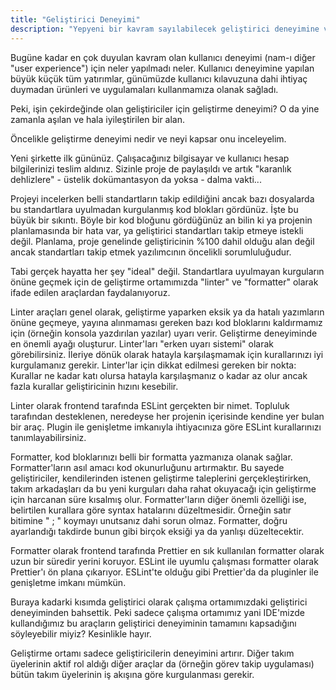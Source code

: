 ```yaml
---
title: "Geliştirici Deneyimi"
description: "Yepyeni bir kavram sayılabilecek geliştirici deneyimine ve uygulamalarına genel bir bakış"
---
```


Bugüne kadar en çok duyulan kavram olan kullanıcı deneyimi (nam-ı diğer "user experience") için neler yapılmadı neler. Kullanıcı deneyimine yapılan büyük küçük tüm yatırımlar, günümüzde kullanıcı kılavuzuna dahi ihtiyaç duymadan ürünleri ve uygulamaları kullanmamıza olanak sağladı.

Peki, işin çekirdeğinde olan geliştiriciler için geliştirme deneyimi? O da yine zamanla aşılan ve hala iyileştirilen bir alan.

Öncelikle geliştirme deneyimi nedir ve neyi kapsar onu inceleyelim.

Yeni şirkette ilk gününüz. Çalışacağınız bilgisayar ve kullanıcı hesap bilgilerinizi teslim aldınız. Sizinle proje de paylaşıldı ve artık "karanlık dehlizlere" - üstelik dokümantasyon da yoksa - dalma vakti...

Projeyi incelerken belli standartların takip edildiğini ancak bazı dosyalarda bu standartlara uyulmadan kurgulanmış kod blokları gördünüz. İşte bu büyük bir sıkıntı. Böyle bir kod bloğunu gördüğünüz an bilin ki ya projenin planlamasında bir hata var, ya geliştirici standartları takip etmeye istekli değil. Planlama, proje genelinde geliştiricinin %100 dahil olduğu alan değil ancak standartları takip etmek yazılımcının öncelikli sorumluluğudur.

Tabi gerçek hayatta her şey "ideal" değil. Standartlara uyulmayan kurguların önüne geçmek için de geliştirme ortamımızda "linter" ve "formatter" olarak ifade edilen araçlardan faydalanıyoruz.

Linter araçları genel olarak, geliştirme yaparken eksik ya da hatalı yazımların önüne geçmeye, yayına alınmaması gereken bazı kod bloklarını kaldırmamız için (örneğin konsola yazdırılan yazılar) uyarı verir. Geliştirme deneyiminde en önemli ayağı oluşturur. Linter'ları "erken uyarı sistemi" olarak görebilirsiniz. İleriye dönük olarak hatayla karşılaşmamak için kurallarınızı iyi kurgulamanız gerekir. Linter'lar için dikkat edilmesi gereken bir nokta: Kurallar ne kadar katı olursa hatayla karşılaşmanız o kadar az olur ancak fazla kurallar geliştiricinin hızını kesebilir.

Linter olarak frontend tarafında ESLint gerçekten bir nimet. Topluluk tarafından desteklenen, neredeyse her projenin içerisinde kendine yer bulan bir araç. Plugin ile genişletme imkanıyla ihtiyacınıza göre ESLint kurallarınızı tanımlayabilirsiniz.

Formatter, kod bloklarınızı belli bir formatta yazmanıza olanak sağlar. Formatter'ların asıl amacı kod okunurluğunu artırmaktır. Bu sayede geliştiriciler, kendilerinden istenen geliştirme taleplerini gerçekleştirirken, takım arkadaşları da bu yeni kurguları daha rahat okuyacağı için geliştirme için harcanan süre kısalmış olur. Formatter'ların diğer önemli özelliği ise, belirtilen kurallara göre syntax hatalarını düzeltmesidir. Örneğin satır bitimine " ; " koymayı unutsanız dahi sorun olmaz. Formatter, doğru ayarlandığı takdirde bunun gibi birçok eksiği ya da yanlışı düzeltecektir.

Formatter olarak frontend tarafında Prettier en sık kullanılan formatter olarak uzun bir süredir yerini koruyor. ESLint ile uyumlu çalışması formatter olarak Prettier'ı ön plana çıkarıyor. ESLint'te olduğu gibi Prettier'da da pluginler ile genişletme imkanı mümkün.

Buraya kadarki kısımda geliştirici olarak çalışma ortamımızdaki geliştirici deneyiminden bahsettik. Peki sadece çalışma ortamımız yani IDE'mizde kullandığımız bu araçların geliştirici deneyiminin tamamını kapsadığını söyleyebilir miyiz? Kesinlikle hayır.

Geliştirme ortamı sadece geliştiricilerin deneyimini artırır. Diğer takım üyelerinin aktif rol aldığı diğer araçlar da (örneğin görev takip uygulaması) bütün takım üyelerinin iş akışına göre kurgulanması gerekir.

